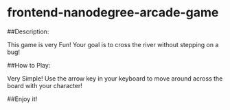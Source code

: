frontend-nanodegree-arcade-game
===============================

##Description:

This game is very Fun! Your goal is to cross the river without stepping on a bug!

##How to Play:

Very Simple!
Use the arrow key in your keyboard to move around across the board with your character!


##Enjoy it!
